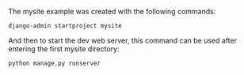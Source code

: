 The mysite example was created with the following commands:

```
django-admin startproject mysite
```

And then to start the dev web server, this command can be used after entering the first mysite directory: 

```
python manage.py runserver
```
